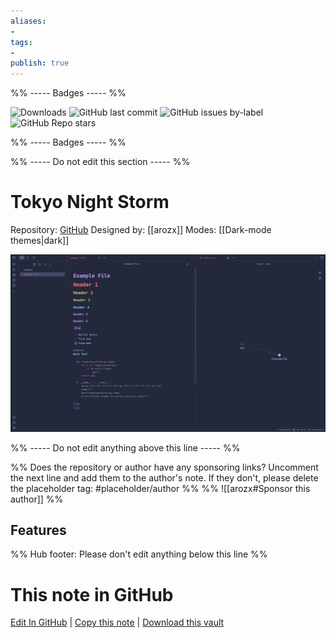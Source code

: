```yaml
---
aliases:
- 
tags: 
- 
publish: true
---
```


%% ----- Badges ----- %%

![Downloads](https://img.shields.io/badge/downloads-3411-573E7A?style=for-the-badge&logo=)
![GitHub last commit](https://img.shields.io/github/last-commit/arozx/obsidian_tokyo-night-storm?color=573E7A&label=last%20update&logo=github&style=for-the-badge)
![GitHub issues by-label](https://img.shields.io/github/issues/arozx/obsidian_tokyo-night-storm/help%20wanted?color=573E7A&logo=github&style=for-the-badge) 
![GitHub Repo stars](https://img.shields.io/github/stars/arozx/obsidian_tokyo-night-storm?color=573E7A&logo=github&style=for-the-badge)

%% ----- Badges ----- %%

%% ----- Do not edit this section ----- %%

# Tokyo Night Storm

Repository: [GitHub](https://github.com/arozx/obsidian_tokyo-night-storm)
Designed by: [[arozx]]
Modes: [[Dark-mode themes|dark]]



![screenshot](https://github.com/arozx/obsidian_tokyo-night-storm/raw/HEAD/tokyo-night-storm.png)

%% ----- Do not edit anything above this line ----- %% 

%% Does the repository or author have any sponsoring links? Uncomment the next line and add them to the author's note. If they don't, please delete the placeholder tag: #placeholder/author %%
%% ![[arozx#Sponsor this author]] %%


## Features



%% Hub footer: Please don't edit anything below this line %%

# This note in GitHub

<span class="git-footer">[Edit In GitHub](https://github.dev/obsidian-community/obsidian-hub/blob/main/02%20-%20Community%20Expansions/02.05%20All%20Community%20Expansions/Themes/Tokyo%20Night%20Storm.md "git-hub-edit-note") | [Copy this note](https://raw.githubusercontent.com/obsidian-community/obsidian-hub/main/02%20-%20Community%20Expansions/02.05%20All%20Community%20Expansions/Themes/Tokyo%20Night%20Storm.md "git-hub-copy-note") | [Download this vault](https://github.com/obsidian-community/obsidian-hub/archive/refs/heads/main.zip "git-hub-download-vault") </span>
